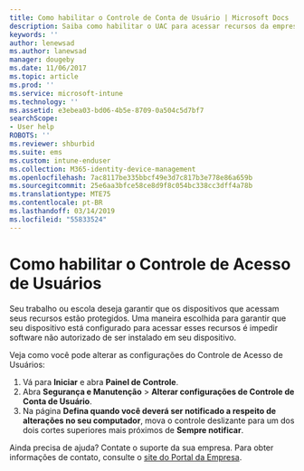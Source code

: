 ```yaml
---
title: Como habilitar o Controle de Conta de Usuário | Microsoft Docs
description: Saiba como habilitar o UAC para acessar recursos da empresa.
keywords: ''
author: lenewsad
ms.author: lanewsad
manager: dougeby
ms.date: 11/06/2017
ms.topic: article
ms.prod: ''
ms.service: microsoft-intune
ms.technology: ''
ms.assetid: e3ebea03-bd06-4b5e-8709-0a504c5d7bf7
searchScope:
- User help
ROBOTS: ''
ms.reviewer: shburbid
ms.suite: ems
ms.custom: intune-enduser
ms.collection: M365-identity-device-management
ms.openlocfilehash: 7ac8117be335bbcf49e3d7c817b3e778e86a659b
ms.sourcegitcommit: 25e6aa3bfce58ce8d9f8c054bc338cc3dff4a78b
ms.translationtype: MTE75
ms.contentlocale: pt-BR
ms.lasthandoff: 03/14/2019
ms.locfileid: "55833524"
---
```

# <a name="how-to-enable-user-access-control"></a>Como habilitar o Controle de Acesso de Usuários

Seu trabalho ou escola deseja garantir que os dispositivos que acessam seus recursos estão protegidos. Uma maneira escolhida para garantir que seu dispositivo está configurado para acessar esses recursos é impedir software não autorizado de ser instalado em seu dispositivo.

Veja como você pode alterar as configurações do Controle de Acesso de Usuários:

1. Vá para **Iniciar** e abra **Painel de Controle**.
2. Abra **Segurança e Manutenção** > **Alterar configurações de Controle de Conta de Usuário**.
3. Na página **Defina quando você deverá ser notificado a respeito de alterações no seu computador**, mova o controle deslizante para um dos dois cortes superiores mais próximos de **Sempre notificar**.

Ainda precisa de ajuda? Contate o suporte da sua empresa. Para obter informações de contato, consulte o [site do Portal da Empresa](https://go.microsoft.com/fwlink/?linkid=2010980).
